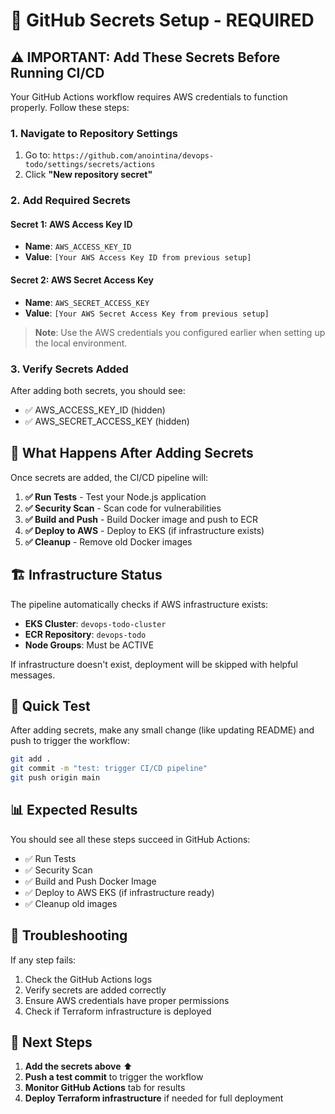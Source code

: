 # 🔐 GitHub Secrets Setup - REQUIRED

## ⚠️ IMPORTANT: Add These Secrets Before Running CI/CD

Your GitHub Actions workflow requires AWS credentials to function properly. Follow these steps:

### 1. Navigate to Repository Settings
1. Go to: `https://github.com/anointina/devops-todo/settings/secrets/actions`
2. Click **"New repository secret"**

### 2. Add Required Secrets

#### Secret 1: AWS Access Key ID
- **Name**: `AWS_ACCESS_KEY_ID`
- **Value**: `[Your AWS Access Key ID from previous setup]`

#### Secret 2: AWS Secret Access Key
- **Name**: `AWS_SECRET_ACCESS_KEY`
- **Value**: `[Your AWS Secret Access Key from previous setup]`

> **Note**: Use the AWS credentials you configured earlier when setting up the local environment.

### 3. Verify Secrets Added
After adding both secrets, you should see:
- ✅ AWS_ACCESS_KEY_ID (hidden)
- ✅ AWS_SECRET_ACCESS_KEY (hidden)

## 🔄 What Happens After Adding Secrets

Once secrets are added, the CI/CD pipeline will:

1. **✅ Run Tests** - Test your Node.js application
2. **✅ Security Scan** - Scan code for vulnerabilities
3. **✅ Build and Push** - Build Docker image and push to ECR
4. **✅ Deploy to AWS** - Deploy to EKS (if infrastructure exists)
5. **✅ Cleanup** - Remove old Docker images

## 🏗️ Infrastructure Status

The pipeline automatically checks if AWS infrastructure exists:
- **EKS Cluster**: `devops-todo-cluster`
- **ECR Repository**: `devops-todo`
- **Node Groups**: Must be ACTIVE

If infrastructure doesn't exist, deployment will be skipped with helpful messages.

## 🚀 Quick Test

After adding secrets, make any small change (like updating README) and push to trigger the workflow:

```bash
git add .
git commit -m "test: trigger CI/CD pipeline"
git push origin main
```

## 📊 Expected Results

You should see all these steps succeed in GitHub Actions:
- ✅ Run Tests
- ✅ Security Scan  
- ✅ Build and Push Docker Image
- ✅ Deploy to AWS EKS (if infrastructure ready)
- ✅ Cleanup old images

## 🔧 Troubleshooting

If any step fails:
1. Check the GitHub Actions logs
2. Verify secrets are added correctly
3. Ensure AWS credentials have proper permissions
4. Check if Terraform infrastructure is deployed

## 🎯 Next Steps

1. **Add the secrets above** ⬆️
2. **Push a test commit** to trigger the workflow
3. **Monitor GitHub Actions** tab for results
4. **Deploy Terraform infrastructure** if needed for full deployment